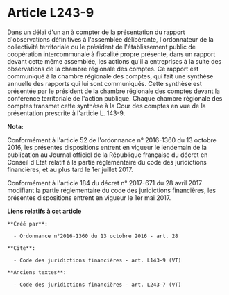# Article L243-9

Dans un délai d'un an à compter de la présentation du rapport d'observations définitives à l'assemblée délibérante,
l'ordonnateur de la collectivité territoriale ou le président de l'établissement public de coopération intercommunale à
fiscalité propre présente, dans un rapport devant cette même assemblée, les actions qu'il a entreprises à la suite des
observations de la chambre régionale des comptes. Ce rapport est communiqué à la chambre régionale des comptes, qui fait une
synthèse annuelle des rapports qui lui sont communiqués. Cette synthèse est présentée par le président de la chambre
régionale des comptes devant la conférence territoriale de l'action publique. Chaque chambre régionale des comptes transmet
cette synthèse à la Cour des comptes en vue de la présentation prescrite à l'article L. 143-9.

**Nota:**

Conformément à l'article 52 de l'ordonnance n° 2016-1360 du 13 octobre 2016, les présentes dispositions entrent en vigueur le
lendemain de la publication au Journal officiel de la République française du décret en Conseil d'Etat relatif à la partie
réglementaire du code des juridictions financières, et au plus tard le 1er juillet 2017.

Conformément à l'article 184 du décret n° 2017-671 du 28 avril 2017 modifiant la partie réglementaire du code des
juridictions financières, les présentes dispositions entrent en vigueur le 1er mai 2017.

**Liens relatifs à cet article**

	**Créé par**:

	  - Ordonnance n°2016-1360 du 13 octobre 2016 - art. 28

	**Cite**:

	  - Code des juridictions financières - art. L143-9 (VT)

	**Anciens textes**:

	  - Code des juridictions financières - art. L243-7 (VT)
